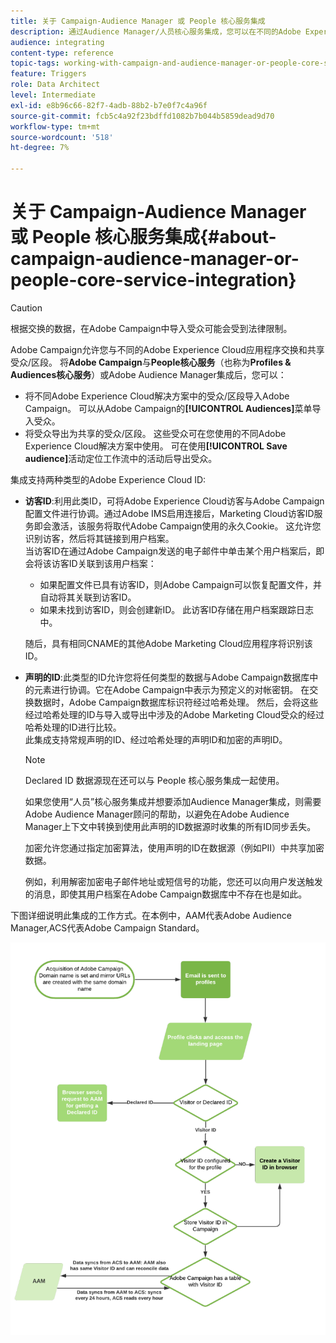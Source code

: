 ```yaml
---
title: 关于 Campaign-Audience Manager 或 People 核心服务集成
description: 通过Audience Manager/人员核心服务集成，您可以在不同的Adobe Experience Cloud解决方案中共享受众或区段。
audience: integrating
content-type: reference
topic-tags: working-with-campaign-and-audience-manager-or-people-core-service
feature: Triggers
role: Data Architect
level: Intermediate
exl-id: e8b96c66-82f7-4adb-88b2-b7e0f7c4a96f
source-git-commit: fcb5c4a92f23bdffd1082b7b044b5859dead9d70
workflow-type: tm+mt
source-wordcount: '518'
ht-degree: 7%

---
```


# 关于 Campaign-Audience Manager 或 People 核心服务集成{#about-campaign-audience-manager-or-people-core-service-integration}

>[!CAUTION]
>
>根据交换的数据，在Adobe Campaign中导入受众可能会受到法律限制。

Adobe Campaign允许您与不同的Adobe Experience Cloud应用程序交换和共享受众/区段。 将&#x200B;**Adobe Campaign**&#x200B;与&#x200B;**People核心服务**（也称为&#x200B;**Profiles &amp; Audiences核心服务**）或Adobe Audience Manager集成后，您可以：

* 将不同Adobe Experience Cloud解决方案中的受众/区段导入Adobe Campaign。 可以从Adobe Campaign的&#x200B;**[!UICONTROL Audiences]**&#x200B;菜单导入受众。
* 将受众导出为共享的受众/区段。 这些受众可在您使用的不同Adobe Experience Cloud解决方案中使用。 可在使用&#x200B;**[!UICONTROL Save audience]**&#x200B;活动定位工作流中的活动后导出受众。

集成支持两种类型的Adobe Experience Cloud ID:

* **访客ID**:利用此类ID，可将Adobe Experience Cloud访客与Adobe Campaign配置文件进行协调。通过Adobe IMS启用连接后，Marketing Cloud访客ID服务即会激活，该服务将取代Adobe Campaign使用的永久Cookie。 这允许您识别访客，然后将其链接到用户档案。
   <br>当访客ID在通过Adobe Campaign发送的电子邮件中单击某个用户档案后，即会将该访客ID关联到该用户档案：
   * 如果配置文件已具有访客ID，则Adobe Campaign可以恢复配置文件，并自动将其关联到访客ID。
   * 如果未找到访客ID，则会创建新ID。 此访客ID存储在用户档案跟踪日志中。

   随后，具有相同CNAME的其他Adobe Marketing Cloud应用程序将识别该ID。

* **声明的ID**:此类型的ID允许您将任何类型的数据与Adobe Campaign数据库中的元素进行协调。它在Adobe Campaign中表示为预定义的对帐密钥。 在交换数据时，Adobe Campaign数据库标识符经过哈希处理。 然后，会将这些经过哈希处理的ID与导入或导出中涉及的Adobe Marketing Cloud受众的经过哈希处理的ID进行比较。
   <br>此集成支持常规声明的ID、经过哈希处理的声明ID和加密的声明ID。

   >[!NOTE]
   >
   >Declared ID 数据源现在还可以与 People 核心服务集成一起使用。
   >
   >如果您使用“人员”核心服务集成并想要添加Audience Manager集成，则需要Adobe Audience Manager顾问的帮助，以避免在Adobe Audience Manager上下文中转换到使用此声明的ID数据源时收集的所有ID同步丢失。


   加密允许您通过指定加密算法，使用声明的ID在数据源（例如PII）中共享加密数据。

   例如，利用解密加密电子邮件地址或短信号的功能，您还可以向用户发送触发的消息，即使其用户档案在Adobe Campaign数据库中不存在也是如此。

下图详细说明此集成的工作方式。在本例中，AAM代表Adobe Audience Manager,ACS代表Adobe Campaign Standard。

![](assets/aam_diagram.png)
